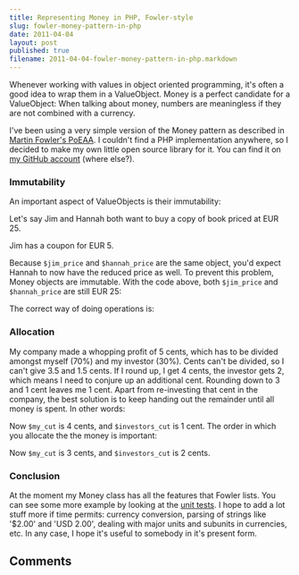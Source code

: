 ```yaml
---
title: Representing Money in PHP, Fowler-style
slug: fowler-money-pattern-in-php
date: 2011-04-04
layout: post
published: true
filename: 2011-04-04-fowler-money-pattern-in-php.markdown
---
```

<!-- *********************************************************************
**                                                                      **
** To add a comment, scroll to the bottom and use the comment template. **
** Then save the file and send me a pull request.                       **
**                                                                      **
***********************************************************************-->

Whenever working with values in object oriented programming, it's often a good idea to wrap them in a ValueObject. Money is a perfect candidate for a ValueObject: When talking about money, numbers are meaningless if they are not combined with a currency.

I've been using a very simple version of the Money pattern as described in [Martin Fowler's PoEAA](http://martinfowler.com/books.html). I couldn't find a PHP implementation anywhere, so I decided to make my own little open source library for it. You can find it on [my GitHub account](https://github.com/mathiasverraes/money) (where else?).

### Immutability

An important aspect of ValueObjects is their immutability:

Let's say Jim and Hannah both want to buy a copy of book priced at EUR 25.

<script src="https://gist.github.com/3973917.js?file=1.php"></script>

Jim has a coupon for EUR 5.

<script src="https://gist.github.com/3973917.js?file=2.php"></script>

Because `$jim_price` and `$hannah_price` are the same object, you'd expect Hannah to now have the reduced price as well. To prevent this problem, Money objects are immutable. With the code above, both `$jim_price` and `$hannah_price` are still EUR 25:

<script src="https://gist.github.com/3973917.js?file=3.php"></script>

The correct way of doing operations is:

<script src="https://gist.github.com/3973917.js?file=4.php"></script>


### Allocation

My company made a whopping profit of 5 cents, which has to be divided amongst myself (70%) and my investor (30%). Cents can't be divided, so I can't give 3.5 and 1.5 cents. If I round up, I get 4 cents, the investor gets 2, which means I need to conjure up an additional cent. Rounding down to 3 and 1 cent leaves me 1 cent. Apart from re-investing that cent in the company, the best solution is to keep handing out the remainder until all money is spent. In other words:

<script src="https://gist.github.com/3973917.js?file=5.php"></script>

Now `$my_cut` is 4 cents, and `$investors_cut` is 1 cent. The order in which you allocate the the money is important:

<script src="https://gist.github.com/3973917.js?file=6.php"></script>

Now `$my_cut` is 3 cents, and `$investors_cut` is 2 cents.

### Conclusion

At the moment my Money class has all the features that Fowler lists. You can see some more example by looking at the [unit tests](https://github.com/mathiasverraes/money/tree/master/tests). I hope to add a lot stuff more if time permits: currency conversion, parsing of strings like '$2.00' and 'USD 2.00', dealing with major units and subunits in currencies, etc. In any case, I hope it's useful to somebody in it's present form.

## Comments

<!-- To add a comment, copy this template:

### YOUR NAME - YYY/MM/DD
YOUR COMMENT TEXT HERE....

-->